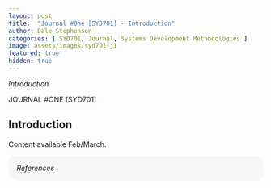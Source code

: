 ```yaml
---
layout: post
title:  "Journal #One [SYD701] - Introduction" 
author: Dale Stephenson
categories: [ SYD701, Journal, Systems Development Methodologies ]
image: assets/images/syd701-j1
featured: true
hidden: true
---
```

<i>Introduction</i>

JOURNAL #ONE [SYD701]

<h2>Introduction</h2>

Content available Feb/March. 

<div style="background-color: #f6f6f6; padding: 1rem; border-radius: 10px 20px;"> 
    <i>References</i>
</div>
<br>
